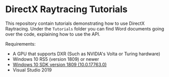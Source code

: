 DirectX Raytracing Tutorials
============
This repository contain tutorials demonstrating how to use DirectX Raytracing.
Under the `Tutorials` folder you can find Word documents going over the code, explaining how to use the API.

Requirements:
- A GPU that supports DXR (Such as NVIDIA's Volta or Turing hardware)
- Windows 10 RS5 (version 1809) or newer
- [Windows 10 SDK version 1809 (10.0.17763.0)](https://developer.microsoft.com/en-us/windows/downloads/sdk-archive)
- Visual Studio 2019
